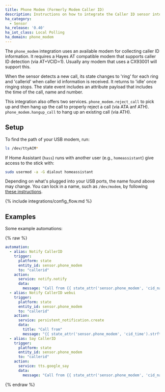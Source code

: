 ```yaml
---
title: Phone Modem (Formerly Modem Caller ID)
description: Instructions on how to integrate the Caller ID sensor into Home Assistant.
ha_category:
  - Sensor
ha_release: '0.40'
ha_iot_class: Local Polling
ha_domain: phone_modem
---
```


The `phone_modem` integration uses an available modem for collecting caller ID information. It requires a Hayes AT compatible modem that supports caller ID detection (via AT+VCID=1). Usually any modem that uses a CX93001 will support this.

When the sensor detects a new call, its state changes to 'ring' for each ring and 'callerid' when caller id information is received. It returns to 'idle' once ringing stops. The state event includes an attribute payload that includes the time of the call, name and number.

This integration also offers two services. `phone_modem.reject_call` to pick up and then hang up the call to properly reject a call (via ATA anf ATH). `phone_modem.hangup_call` to hang up an existing call (via ATH).

## Setup

To find the path of your USB modem, run:

```bash
ls /dev/ttyACM*
```

If Home Assistant (`hass`) runs with another user (e.g., `homeassistant`) give access to the stick with:

```bash
sudo usermod -a -G dialout homeassistant
```

Depending on what's plugged into your USB ports, the name found above may change. You can lock in a name, such as `/dev/modem`, by following [these instructions](http://hintshop.ludvig.co.nz/show/persistent-names-usb-serial-devices/).

{% include integrations/config_flow.md %}

## Examples

Some example automations:

{% raw %}

```yaml
automation:
  - alias: Notify CallerID
    trigger:
      platform: state
      entity_id: sensor.phone_modem
      to: "callerid"
    action:
      service: notify.notify
      data:
        message: "Call from {{ state_attr('sensor.phone_modem', 'cid_name') }} at {{ state_attr('sensor.phone_modem', 'cid_number') }} "
  - alias: Notify CallerID webui
    trigger:
      platform: state
      entity_id: sensor.phone_modem
      to: "callerid"
    action:
      service: persistent_notification.create
      data:
        title: "Call from"
        message: "{{ state_attr('sensor.phone_modem', 'cid_time').strftime("%I:%M %p") }} {{ state_attr('sensor.phone_modem', 'cid_name') }}  {{ state_attr('sensor.phone_modem', 'cid_number') }} "
  - alias: Say CallerID
    trigger:
      platform: state
      entity_id: sensor.phone_modem
      to: "callerid"
    action:
      service: tts.google_say
      data:
        message: "Call from {{ state_attr('sensor.phone_modem', 'cid_name') }}"
```

{% endraw %}
